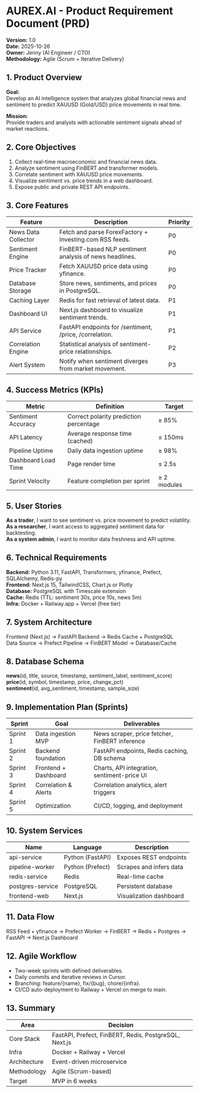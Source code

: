 # AUREX.AI - Product Requirement Document (PRD)
**Version:** 1.0  
**Date:** 2025-10-26  
**Owner:** Jenny (AI Engineer / CTO)  
**Methodology:** Agile (Scrum + Iterative Delivery)

## 1. Product Overview
**Goal:**  
Develop an AI intelligence system that analyzes global financial news and sentiment to predict XAUUSD (Gold/USD) price movements in real time.

**Mission:**  
Provide traders and analysts with actionable sentiment signals ahead of market reactions.

## 2. Core Objectives
1. Collect real-time macroeconomic and financial news data.  
2. Analyze sentiment using FinBERT and transformer models.  
3. Correlate sentiment with XAUUSD price movements.  
4. Visualize sentiment vs. price trends in a web dashboard.  
5. Expose public and private REST API endpoints.

## 3. Core Features
| Feature | Description | Priority |
|----------|--------------|----------|
| News Data Collector | Fetch and parse ForexFactory + Investing.com RSS feeds. | P0 |
| Sentiment Engine | FinBERT-based NLP sentiment analysis of news headlines. | P0 |
| Price Tracker | Fetch XAUUSD price data using yfinance. | P0 |
| Database Storage | Store news, sentiments, and prices in PostgreSQL. | P0 |
| Caching Layer | Redis for fast retrieval of latest data. | P1 |
| Dashboard UI | Next.js dashboard to visualize sentiment trends. | P1 |
| API Service | FastAPI endpoints for /sentiment, /price, /correlation. | P1 |
| Correlation Engine | Statistical analysis of sentiment-price relationships. | P2 |
| Alert System | Notify when sentiment diverges from market movement. | P3 |

## 4. Success Metrics (KPIs)
| Metric | Definition | Target |
|--------|-------------|---------|
| Sentiment Accuracy | Correct polarity prediction percentage | ≥ 85% |
| API Latency | Average response time (cached) | ≤ 150ms |
| Pipeline Uptime | Daily data ingestion uptime | ≥ 98% |
| Dashboard Load Time | Page render time | ≤ 2.5s |
| Sprint Velocity | Feature completion per sprint | ≥ 2 modules |

## 5. User Stories
**As a trader**, I want to see sentiment vs. price movement to predict volatility.  
**As a researcher**, I want access to aggregated sentiment data for backtesting.  
**As a system admin**, I want to monitor data freshness and API uptime.

## 6. Technical Requirements
**Backend:** Python 3.11, FastAPI, Transformers, yfinance, Prefect, SQLAlchemy, Redis-py  
**Frontend:** Next.js 15, TailwindCSS, Chart.js or Plotly  
**Database:** PostgreSQL with Timescale extension  
**Cache:** Redis (TTL: sentiment 30s, price 10s, news 5m)  
**Infra:** Docker + Railway.app + Vercel (free tier)  

## 7. System Architecture
Frontend (Next.js) → FastAPI Backend → Redis Cache + PostgreSQL  
Data Source → Prefect Pipeline → FinBERT Model → Database/Cache

## 8. Database Schema
**news**(id, title, source, timestamp, sentiment_label, sentiment_score)  
**price**(id, symbol, timestamp, price, change_pct)  
**sentiment**(id, avg_sentiment, timestamp, sample_size)

## 9. Implementation Plan (Sprints)
| Sprint | Goal | Deliverables |
|---------|------|--------------|
| Sprint 1 | Data ingestion MVP | News scraper, price fetcher, FinBERT inference |
| Sprint 2 | Backend foundation | FastAPI endpoints, Redis caching, DB schema |
| Sprint 3 | Frontend + Dashboard | Charts, API integration, sentiment-price UI |
| Sprint 4 | Correlation & Alerts | Correlation analytics, alert triggers |
| Sprint 5 | Optimization | CI/CD, logging, and deployment |

## 10. System Services
| Name | Language | Description |
|------|-----------|-------------|
| api-service | Python (FastAPI) | Exposes REST endpoints |
| pipeline-worker | Python (Prefect) | Scrapes and infers data |
| redis-service | Redis | Real-time cache |
| postgres-service | PostgreSQL | Persistent database |
| frontend-web | Next.js | Visualization dashboard |

## 11. Data Flow
RSS Feed + yfinance → Prefect Worker → FinBERT → Redis + Postgres → FastAPI → Next.js Dashboard

## 12. Agile Workflow
- Two-week sprints with defined deliverables.  
- Daily commits and iterative reviews in Cursor.  
- Branching: feature/{name}, fix/{bug}, chore/{infra}.  
- CI/CD auto-deployment to Railway + Vercel on merge to main.

## 13. Summary
| Area | Decision |
|------|-----------|
| Core Stack | FastAPI, Prefect, FinBERT, Redis, PostgreSQL, Next.js |
| Infra | Docker + Railway + Vercel |
| Architecture | Event-driven microservice |
| Methodology | Agile (Scrum-based) |
| Target | MVP in 6 weeks |

